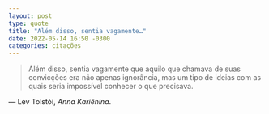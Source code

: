 ```yaml
---
layout: post
type: quote
title: "Além disso, sentia vagamente…"
date: 2022-05-14 16:50 -0300
categories: citações
---
```

>Além disso, sentia vagamente que aquilo que chamava de suas convicções era não apenas ignorância, mas um tipo de ideias com as quais seria impossível conhecer o que precisava.

— Lev Tolstói, _Anna Kariênina_.